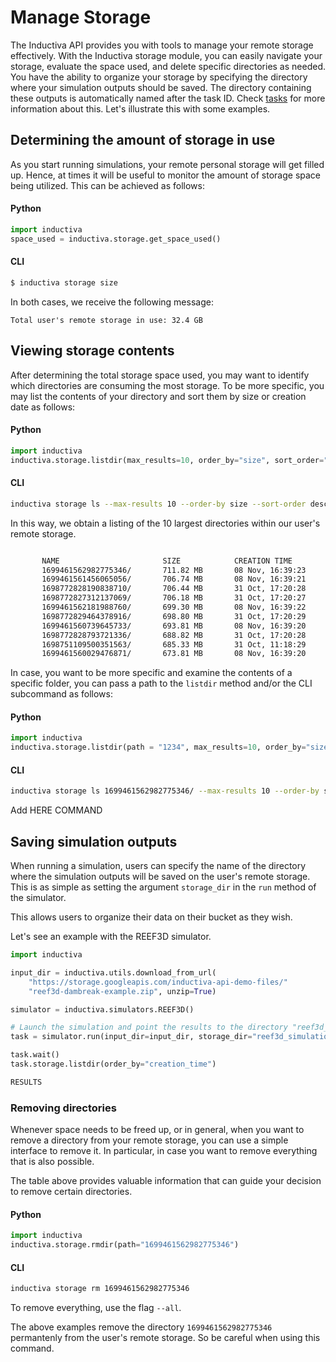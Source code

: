 # Manage Storage

The Inductiva API provides you with tools to manage your remote storage effectively. 
With the Inductiva storage module, you can easily navigate your storage, evaluate the space used, and delete specific directories as needed.
You have the ability to organize your storage by specifying the directory where your simulation outputs should be saved. The directory containing these outputs is automatically named after the task ID. Check [tasks](https://github.com/inductiva/inductiva/tree/main/inductiva/tasks) for more information about this.
Let's illustrate this with some examples.

## Determining the amount of storage in use

As you start running simulations, your remote personal storage will get filled up.
Hence, at times it will be useful to monitor the amount of storage space being utilized.
This can be achieved as follows:

#### Python
```python
import inductiva
space_used = inductiva.storage.get_space_used()
```
#### CLI
```bash
$ inductiva storage size
```

In both cases, we receive the following message:

```
Total user's remote storage in use: 32.4 GB
```

## Viewing storage contents

After determining the total storage space used, you may want to identify which directories are consuming the most storage. To be more specific, you may list
the contents of your directory and sort them by size or creation date as follows:

#### Python

```python
import inductiva
inductiva.storage.listdir(max_results=10, order_by="size", sort_order="desc")
```

#### CLI

```bash
inductiva storage ls --max-results 10 --order-by size --sort-order desc
```

In this way, we obtain a listing of the 10 largest directories within our user's
remote storage.
```bash

       NAME                       SIZE            CREATION TIME
       1699461562982775346/       711.82 MB       08 Nov, 16:39:23
       1699461561456065056/       706.74 MB       08 Nov, 16:39:21
       1698772828190838710/       706.44 MB       31 Oct, 17:20:28
       1698772827312137069/       706.18 MB       31 Oct, 17:20:27
       1699461562181988760/       699.30 MB       08 Nov, 16:39:22
       1698772829464378916/       698.80 MB       31 Oct, 17:20:29
       1699461560739645733/       693.81 MB       08 Nov, 16:39:20
       1698772828793721336/       688.82 MB       31 Oct, 17:20:28
       1698751109500351563/       685.33 MB       31 Oct, 11:18:29
       1699461560029476871/       673.81 MB       08 Nov, 16:39:20
```

In case, you want to be more specific and examine the contents of a specific folder,
you can pass a path to the `listdir` method and/or the CLI subcommand as follows:

#### Python

```python
import inductiva
inductiva.storage.listdir(path = "1234", max_results=10, order_by="size", sort_order="desc")
```

#### CLI

```bash
inductiva storage ls 1699461562982775346/ --max-results 10 --order-by size --sort-order desc
```

Add HERE COMMAND

## Saving simulation outputs

When running a simulation, users can specify the name of the directory where the simulation outputs will be saved on the user's remote storage. This is as simple
as setting the argument `storage_dir` in the `run` method of the simulator. 

This allows users to organize their data on their bucket as they wish.

Let's see an example with the REEF3D simulator.

```python
import inductiva

input_dir = inductiva.utils.download_from_url(
    "https://storage.googleapis.com/inductiva-api-demo-files/"
    "reef3d-dambreak-example.zip", unzip=True)

simulator = inductiva.simulators.REEF3D()

# Launch the simulation and point the results to the directory "reef3d_simulation"
task = simulator.run(input_dir=input_dir, storage_dir="reef3d_simulation")

task.wait()
task.storage.listdir(order_by="creation_time")
```

```bash
RESULTS
```


### Removing directories

Whenever space needs to be freed up, or in general, when you want to remove a directory
from your remote storage, you can use a simple interface to remove it. In particular,
in case you want to remove everything that is also possible.

The table above provides valuable information that can guide your decision to remove certain directories. 

#### Python

```python
import inductiva
inductiva.storage.rmdir(path="1699461562982775346")
```

#### CLI

```bash
inductiva storage rm 1699461562982775346
```

To remove everything, use the flag `--all`.


The above examples remove the directory `1699461562982775346` permantenly from the user's remote storage. So be careful when using this command.



